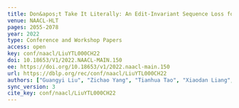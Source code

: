 ```yaml
---
title: Don&apos;t Take It Literally: An Edit-Invariant Sequence Loss for Text Generation.
venue: NAACL-HLT
pages: 2055-2078
year: 2022
type: Conference and Workshop Papers
access: open
key: conf/naacl/LiuYTL000CH22
doi: 10.18653/V1/2022.NAACL-MAIN.150
ee: https://doi.org/10.18653/v1/2022.naacl-main.150
url: https://dblp.org/rec/conf/naacl/LiuYTL000CH22
authors: ["Guangyi Liu", "Zichao Yang", "Tianhua Tao", "Xiaodan Liang", "Junwei Bao", "Zhen Li", "Xiaodong He", "Shuguang Cui", "Zhiting Hu"]
sync_version: 3
cite_key: conf/naacl/LiuYTL000CH22
---
```

